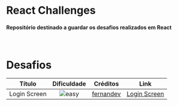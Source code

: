# React Challenges

#### Repositório destinado a guardar os desafios realizados em React

&nbsp;

# Desafios

|    Título    |                       Dificuldade                        |                                       Créditos                                       |                                       Link                                        |
| :----------: | :------------------------------------------------------: | :----------------------------------------------------------------------------------: | :-------------------------------------------------------------------------------: |
| Login Screen | ![easy](https://img.shields.io/badge/-Fácil-brightgreen) | [fernandev](https://www.youtube.com/watch?v=NAtf3T9gG7s&t=365s&ab_channel=fernandev) | [Login Screen](https://github.com/EduCsg/React-Challenges/tree/main/Login-Screen) |
